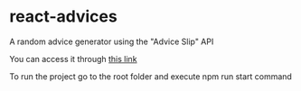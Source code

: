 # react-advices
A random advice generator using the "Advice Slip" API

You can access it through [this link](https://react-advices.vercel.app/)

To run the project go to the root folder and execute npm run start command
